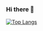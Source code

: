 ### Hi there 👋

[![Top Langs](https://github-readme-stats.vercel.app/api/top-langs/?username=Nandem1&theme=dark&show_icons=true)](https://github.com/anuraghazra/github-readme-stats)
